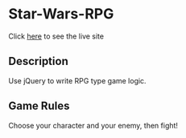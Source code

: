 # Star-Wars-RPG

Click [here](https://benrgarcia.github.io/Star-Wars-RPG/) to see the live site

## Description

Use jQuery to write RPG type game logic.

## Game Rules

Choose your character and your enemy, then fight!